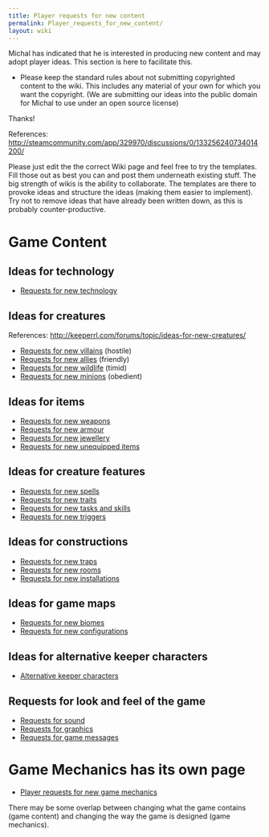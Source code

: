 ```yaml
---
title: Player requests for new content
permalink: Player_requests_for_new_content/
layout: wiki
---
```


Michal has indicated that he is interested in producing new content and
may adopt player ideas. This section is here to facilitate this.

-   Please keep the standard rules about not submitting copyrighted
    content to the wiki. This includes any material of your own for
    which you want the copyright. (We are submitting our ideas into the
    public domain for Michal to use under an open source license)

Thanks!

References:
<http://steamcommunity.com/app/329970/discussions/0/133256240734014200/>

Please just edit the the correct Wiki page and feel free to try the
templates. Fill those out as best you can and post them underneath
existing stuff. The big strength of wikis is the ability to collaborate.
The templates are there to provoke ideas and structure the ideas (making
them easier to implement). Try not to remove ideas that have already
been written down, as this is probably counter-productive.

Game Content
============

Ideas for technology
--------------------

-   [Requests for new
    technology](/keeperrl_wiki/Requests_for_new_technology "wikilink")

Ideas for creatures
-------------------

References: <http://keeperrl.com/forums/topic/ideas-for-new-creatures/>

-   [Requests for new villains](/keeperrl_wiki/Requests_for_new_villains "wikilink")
    (hostile)
-   [Requests for new allies](/keeperrl_wiki/Requests_for_new_allies "wikilink")
    (friendly)
-   [Requests for new wildlife](/keeperrl_wiki/Requests_for_new_wildlife "wikilink")
    (timid)
-   [Requests for new minions](/keeperrl_wiki/Requests_for_new_minions "wikilink")
    (obedient)

Ideas for items
---------------

-   [Requests for new weapons](/keeperrl_wiki/Requests_for_new_weapons "wikilink")
-   [Requests for new armour](/keeperrl_wiki/Requests_for_new_armour "wikilink")
-   [Requests for new jewellery](/keeperrl_wiki/Requests_for_new_jewellery "wikilink")
-   [Requests for new unequipped
    items](/keeperrl_wiki/Requests_for_new_unequipped_items "wikilink")

Ideas for creature features
---------------------------

-   [Requests for new spells](/keeperrl_wiki/Requests_for_new_spells "wikilink")
-   [Requests for new traits](/keeperrl_wiki/Requests_for_new_traits "wikilink")
-   [Requests for new tasks and
    skills](/keeperrl_wiki/Requests_for_new_tasks_and_skills "wikilink")
-   [Requests for new triggers](/keeperrl_wiki/Requests_for_new_triggers "wikilink")

Ideas for constructions
-----------------------

-   [Requests for new traps](/keeperrl_wiki/Requests_for_new_traps "wikilink")
-   [Requests for new rooms](/keeperrl_wiki/Requests_for_new_rooms "wikilink")
-   [Requests for new
    installations](/keeperrl_wiki/Requests_for_new_installations "wikilink")

Ideas for game maps
-------------------

-   [Requests for new biomes](/keeperrl_wiki/Requests_for_new_biomes "wikilink")
-   [Requests for new
    configurations](/keeperrl_wiki/Requests_for_new_configurations "wikilink")

Ideas for alternative keeper characters
---------------------------------------

-   [Alternative keeper
    characters](/keeperrl_wiki/Alternative_keeper_characters "wikilink")

Requests for look and feel of the game
--------------------------------------

-   [Requests for sound](/keeperrl_wiki/Requests_for_sound "wikilink")
-   [Requests for graphics](/keeperrl_wiki/Requests_for_graphics "wikilink")
-   [Requests for game messages](/keeperrl_wiki/Requests_for_game_messages "wikilink")

Game Mechanics has its own page
===============================

-   [Player requests for new game
    mechanics](/keeperrl_wiki/Player_requests_for_new_game_mechanics "wikilink")

There may be some overlap between changing what the game contains (game
content) and changing the way the game is designed (game mechanics).
